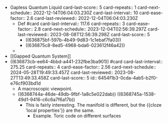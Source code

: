 - Gapless Quantum Liquid
  card-last-score:: 5
  card-repeats:: 1
  card-next-schedule:: 2022-12-14T06:04:03.230Z
  card-last-interval:: 10
  card-ease-factor:: 2.6
  card-last-reviewed:: 2022-12-04T06:04:03.230Z
	- Def #card
	  card-last-interval:: 117.6
	  card-repeats:: 3
	  card-ease-factor:: 2.8
	  card-next-schedule:: 2023-12-04T02:56:39.297Z
	  card-last-reviewed:: 2023-08-08T12:56:39.298Z
	  card-last-score:: 5
		- ((636875bf-597b-4b49-9d83-1c1ebaf7fa03))
		- ((636875c8-8ed5-4968-bda6-023612f46a42))
	-
- [[Gapped Quantum System]]
- ((636873cb-ee64-4bbd-a441-232fbe3ba901)) #card
  card-last-interval:: 275.25
  card-repeats:: 4
  card-ease-factor:: 2.56
  card-next-schedule:: 2024-05-28T19:49:33.457Z
  card-last-reviewed:: 2023-08-27T13:49:33.458Z
  card-last-score:: 5
  id:: 6454f1b3-0cda-4ab5-b2f0-e76cf903bd1d
	- A macroscopic viewpoint.
	- ((6368744a-46de-49db-9fbf-1a8c5e022dab)) ((6368745a-1538-49d1-9416-c6c6a7f6a17b))
		- This is fairly interesting. The manifold is different, but the {{cloze 'local properties'}} are the same.
			- Example. Toric code on different surfaces